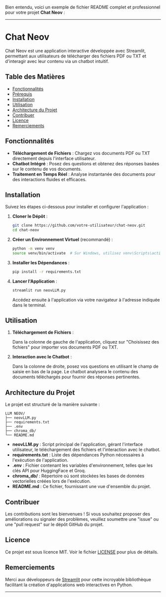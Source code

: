Bien entendu, voici un exemple de fichier README complet et professionnel pour votre projet **Chat Neov** :

---

# Chat Neov

Chat Neov est une application interactive développée avec Streamlit, permettant aux utilisateurs de télécharger des fichiers PDF ou TXT et d'interagir avec leur contenu via un chatbot intuitif.

## Table des Matières

- [Fonctionnalités](#fonctionnalités)
- [Prérequis](#prérequis)
- [Installation](#installation)
- [Utilisation](#utilisation)
- [Architecture du Projet](#architecture-du-projet)
- [Contribuer](#contribuer)
- [Licence](#licence)
- [Remerciements](#remerciements)

## Fonctionnalités

- **Téléchargement de Fichiers** : Chargez vos documents PDF ou TXT directement depuis l'interface utilisateur.
- **Chatbot Intégré** : Posez des questions et obtenez des réponses basées sur le contenu de vos documents.
- **Traitement en Temps Réel** : Analyse instantanée des documents pour des interactions fluides et efficaces.


## Installation

Suivez les étapes ci-dessous pour installer et configurer l'application :

1. **Cloner le Dépôt** :

   ```bash
   git clone https://github.com/votre-utilisateur/chat-neov.git
   cd chat-neov
   ```

2. **Créer un Environnement Virtuel** (recommandé) :

   ```bash
   python -m venv venv
   source venv/bin/activate  # Sur Windows, utilisez venv\Scripts\activate
   ```

3. **Installer les Dépendances** :

   ```bash
   pip install -r requirements.txt
   ```



4. **Lancer l'Application** :

   ```bash
   streamlit run neovLLM.py
   ```

   Accédez ensuite à l'application via votre navigateur à l'adresse indiquée dans le terminal.

## Utilisation

1. **Téléchargement de Fichiers** :

   Dans la colonne de gauche de l'application, cliquez sur "Choisissez des fichiers" pour importer vos documents PDF ou TXT.

2. **Interaction avec le Chatbot** :

   Dans la colonne de droite, posez vos questions en utilisant le champ de saisie en bas de la page. Le chatbot analysera le contenu des documents téléchargés pour fournir des réponses pertinentes.

## Architecture du Projet

Le projet est structuré de la manière suivante :

```
LLM NEOV/
├── neovLLM.py
├── requirements.txt
├── .env
├── chroma_db/
└── README.md
```

- **neovLLM.py** : Script principal de l'application, gérant l'interface utilisateur, le téléchargement des fichiers et l'interaction avec le chatbot.
- **requirements.txt** : Liste des dépendances Python nécessaires à l'exécution de l'application.
- **.env** : Fichier contenant les variables d'environnement, telles que les clés API pour HuggingFace et Groq.
- **chroma_db/** : Répertoire où sont stockées les bases de données vectorielles créées lors de l'exécution.
- **README.md** : Ce fichier, fournissant une vue d'ensemble du projet.

## Contribuer

Les contributions sont les bienvenues ! Si vous souhaitez proposer des améliorations ou signaler des problèmes, veuillez soumettre une "issue" ou une "pull request" sur le dépôt GitHub du projet.

## Licence

Ce projet est sous licence MIT. Voir le fichier [LICENSE](LICENSE) pour plus de détails.

## Remerciements

Merci aux développeurs de [Streamlit](https://streamlit.io/) pour cette incroyable bibliothèque facilitant la création d'applications web interactives en Python.

---
